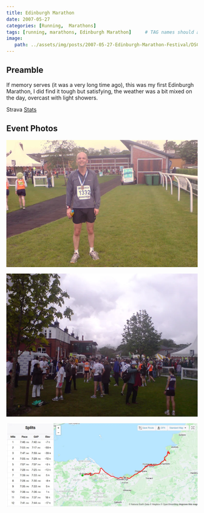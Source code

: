 ```yaml
---
title: Edinburgh Marathon
date: 2007-05-27
categories: [Running,  Marathons]
tags: [running, marathons, Edinburgh Marathon]     # TAG names should always be lowercase
image:
   path: ../assets/img/posts/2007-05-27-Edinburgh-Marathon-Festival/DSC00426.webp
---
```


## Preamble

If memory serves (it was a very long time ago), this was my first Edinburgh Marathon, I did find it tough but satisfying, the weather was a bit mixed on the day, overcast with light showers.

Strava [Stats](https://www.strava.com/activities/321108721/overview)

## Event Photos

![Edinburgh Marathon 2007](../assets/img/posts/2007-05-27-Edinburgh-Marathon-Festival/DSC00413.webp)

![Edinburgh Marathon 2007](../assets/img/posts/2007-05-27-Edinburgh-Marathon-Festival/DSC00414.webp)

![Edinburgh Marathon 2007](../assets/img/posts/2007-05-27-Edinburgh-Marathon-Festival/Strava_Screenshot.webp)
